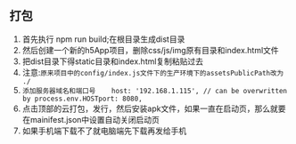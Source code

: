 ## 打包
1. 首先执行 npm run build;在根目录生成dist目录
2. 然后创建一个新的h5App项目，删除css/js/img原有目录和index.html文件
3. 把dist目录下得static目录和index.html复制粘贴过去
4. 注意:`原来项目中的config/index.js文件下的生产环境下的assetsPublicPath改为 ./`
5. `添加服务器域名和端口号    host: '192.168.1.115', // can be overwritten by process.env.HOSTport: 8080,`
6. 点击顶部的云打包，发行，然后安装apk文件，如果一直在启动页，那么就要在mainifest.json中设置自动关闭启动页
7. 如果手机端下载不了就电脑端先下载再发给手机